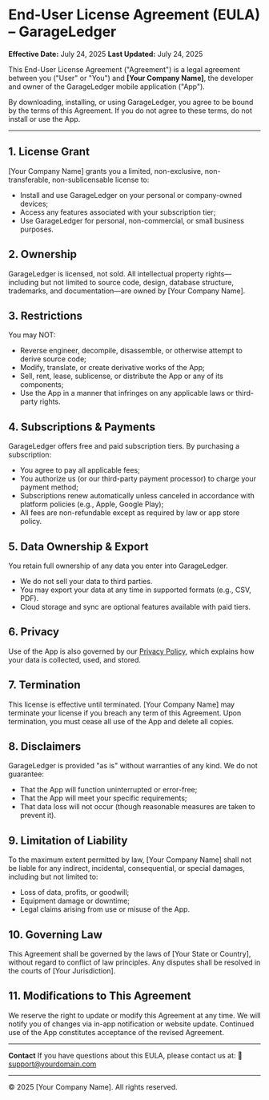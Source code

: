 # End-User License Agreement (EULA) – GarageLedger

**Effective Date:** July 24, 2025
**Last Updated:** July 24, 2025

This End-User License Agreement ("Agreement") is a legal agreement between you ("User" or "You") and **\[Your Company Name]**, the developer and owner of the GarageLedger mobile application ("App").

By downloading, installing, or using GarageLedger, you agree to be bound by the terms of this Agreement. If you do not agree to these terms, do not install or use the App.

---

## 1. License Grant

\[Your Company Name] grants you a limited, non-exclusive, non-transferable, non-sublicensable license to:

* Install and use GarageLedger on your personal or company-owned devices;
* Access any features associated with your subscription tier;
* Use GarageLedger for personal, non-commercial, or small business purposes.

## 2. Ownership

GarageLedger is licensed, not sold. All intellectual property rights—including but not limited to source code, design, database structure, trademarks, and documentation—are owned by \[Your Company Name].

## 3. Restrictions

You may NOT:

* Reverse engineer, decompile, disassemble, or otherwise attempt to derive source code;
* Modify, translate, or create derivative works of the App;
* Sell, rent, lease, sublicense, or distribute the App or any of its components;
* Use the App in a manner that infringes on any applicable laws or third-party rights.

## 4. Subscriptions & Payments

GarageLedger offers free and paid subscription tiers. By purchasing a subscription:

* You agree to pay all applicable fees;
* You authorize us (or our third-party payment processor) to charge your payment method;
* Subscriptions renew automatically unless canceled in accordance with platform policies (e.g., Apple, Google Play);
* All fees are non-refundable except as required by law or app store policy.

## 5. Data Ownership & Export

You retain full ownership of any data you enter into GarageLedger.

* We do not sell your data to third parties.
* You may export your data at any time in supported formats (e.g., CSV, PDF).
* Cloud storage and sync are optional features available with paid tiers.

## 6. Privacy

Use of the App is also governed by our [Privacy Policy](https://yourdomain.com/privacy), which explains how your data is collected, used, and stored.

## 7. Termination

This license is effective until terminated. \[Your Company Name] may terminate your license if you breach any term of this Agreement. Upon termination, you must cease all use of the App and delete all copies.

## 8. Disclaimers

GarageLedger is provided "as is" without warranties of any kind. We do not guarantee:

* That the App will function uninterrupted or error-free;
* That the App will meet your specific requirements;
* That data loss will not occur (though reasonable measures are taken to prevent it).

## 9. Limitation of Liability

To the maximum extent permitted by law, \[Your Company Name] shall not be liable for any indirect, incidental, consequential, or special damages, including but not limited to:

* Loss of data, profits, or goodwill;
* Equipment damage or downtime;
* Legal claims arising from use or misuse of the App.

## 10. Governing Law

This Agreement shall be governed by the laws of \[Your State or Country], without regard to conflict of law principles. Any disputes shall be resolved in the courts of \[Your Jurisdiction].

## 11. Modifications to This Agreement

We reserve the right to update or modify this Agreement at any time. We will notify you of changes via in-app notification or website update. Continued use of the App constitutes acceptance of the revised Agreement.

---

**Contact**
If you have questions about this EULA, please contact us at:
📧 [support@yourdomain.com](mailto:support@yourdomain.com)

---

© 2025 \[Your Company Name]. All rights reserved.
